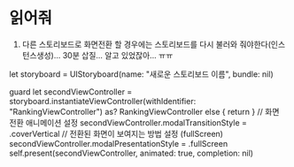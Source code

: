 #  읽어줘

1. 다른 스토리보드로 화면전환 할 경우에는 스토리보드를 다시 불러와 줘야한다(인스턴스생성)... 30분 삽질... 알고 있었잖아... ㅠㅠ

let storyboard = UIStoryboard(name: "새로운 스토리보드 이름", bundle: nil)

guard let secondViewController = storyboard.instantiateViewController(withIdentifier: "RankingViewController") as? RankingViewController else { return }
        // 화면 전환 애니메이션 설정
        secondViewController.modalTransitionStyle = .coverVertical
        // 전환된 화면이 보여지는 방법 설정 (fullScreen)
        secondViewController.modalPresentationStyle = .fullScreen
        self.present(secondViewController, animated: true, completion: nil)

